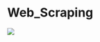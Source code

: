 # Web_Scraping

![](https://res.cloudinary.com/dyd911kmh/image/upload/f_auto,q_auto:best/v1587503051/web1_jpfixv.png)
